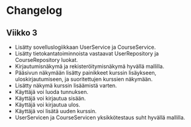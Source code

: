 # Changelog

## Viikko 3
- Lisätty sovelluslogiikkaan UserService ja CourseService.
- Lisätty tietokantatoiminnoista vastaavat UserRepository ja CourseRepository luokat.
- Kirjautumisnäkymä ja rekisteröitymisnäkymä hyvällä mallilla.
- Pääsivun näkymään lisätty painikkeet kurssin lisäykseen, uloskirjautumiseen, ja suoritettujen kurssien näkymään.
- Lisätty näkymä kurssin lisäämistä varten.
- Käyttäjä voi luoda tunnuksen.
- Käyttäjä voi kirjautua sisään.
- Käyttäjä voi kirjautua ulos.
- Käyttäjä voi lisätä uuden kurssin.
- UserServicen ja CourseServicen yksikkötestaus suht hyvällä mallilla.

